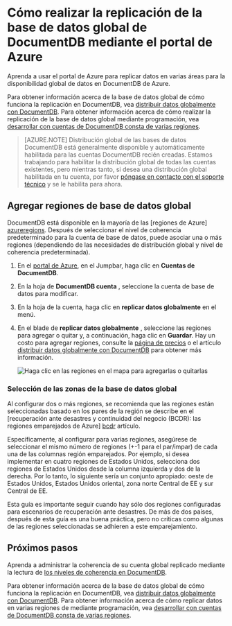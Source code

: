 <properties
    pageTitle="Replicación de base de datos global DocumentDB | Microsoft Azure"
    description="Aprenda a administrar la replicación de la cuenta de DocumentDB a través del portal de Azure global."
    services="documentdb"
    keywords="base de datos global, replicación"
    documentationCenter=""
    authors="mimig1"
    manager="jhubbard"
    editor="cgronlun"/>

<tags
    ms.service="documentdb"
    ms.workload="data-services"
    ms.tgt_pltfrm="na"
    ms.devlang="na"
    ms.topic="article"
    ms.date="10/17/2016"
    ms.author="mimig"/>

# <a name="how-to-perform-documentdb-global-database-replication-using-the-azure-portal"></a>Cómo realizar la replicación de la base de datos global de DocumentDB mediante el portal de Azure

Aprenda a usar el portal de Azure para replicar datos en varias áreas para la disponibilidad global de datos en DocumentDB de Azure.

Para obtener información acerca de la base de datos global de cómo funciona la replicación en DocumentDB, vea [distribuir datos globalmente con DocumentDB](documentdb-distribute-data-globally.md). Para obtener información acerca de cómo realizar la replicación de la base de datos global mediante programación, vea [desarrollar con cuentas de DocumentDB consta de varias regiones](documentdb-developing-with-multiple-regions.md).

> [AZURE.NOTE] Distribución global de las bases de datos DocumentDB está generalmente disponible y automáticamente habilitada para las cuentas DocumentDB recién creadas. Estamos trabajando para habilitar la distribución global de todas las cuentas existentes, pero mientras tanto, si desea una distribución global habilitada en tu cuenta, por favor [póngase en contacto con el soporte técnico](https://portal.azure.com/?#blade/Microsoft_Azure_Support/HelpAndSupportBlade) y se le habilita para ahora.

## <a id="addregion"></a>Agregar regiones de base de datos global

DocumentDB está disponible en la mayoría de las [regiones de Azure] [azureregions]. Después de seleccionar el nivel de coherencia predeterminado para la cuenta de base de datos, puede asociar una o más regiones (dependiendo de las necesidades de distribución global y nivel de coherencia predeterminada).

1. En el [portal de Azure](https://portal.azure.com/), en el Jumpbar, haga clic en **Cuentas de DocumentDB**.
2. En la hoja de **DocumentDB cuenta** , seleccione la cuenta de base de datos para modificar.
3. En la hoja de la cuenta, haga clic en **replicar datos globalmente** en el menú.
4. En el blade de **replicar datos globalmente** , seleccione las regiones para agregar o quitar y, a continuación, haga clic en **Guardar**. Hay un costo para agregar regiones, consulte la [página de precios](https://azure.microsoft.com/pricing/details/documentdb/) o el artículo [distribuir datos globalmente con DocumentDB](documentdb-distribute-data-globally.md) para obtener más información.

    ![Haga clic en las regiones en el mapa para agregarlas o quitarlas][1]

### <a name="selecting-global-database-regions"></a>Selección de las zonas de la base de datos global

Al configurar dos o más regiones, se recomienda que las regiones están seleccionadas basado en los pares de la región se describe en el [recuperación ante desastres y continuidad del negocio (BCDR): las regiones emparejados de Azure]  [ bcdr] artículo.

Específicamente, al configurar para varias regiones, asegúrese de seleccionar el mismo número de regiones (+-1 para el par/impar) de cada una de las columnas región emparejados. Por ejemplo, si desea implementar en cuatro regiones de Estados Unidos, selecciona dos regiones de Estados Unidos desde la columna izquierda y dos de la derecha. Por lo tanto, lo siguiente sería un conjunto apropiado: oeste de Estados Unidos, Estados Unidos oriental, zona norte Central de EE y sur Central de EE.

Esta guía es importante seguir cuando hay sólo dos regiones configuradas para escenarios de recuperación ante desastres. De más de dos países, después de esta guía es una buena práctica, pero no críticas como algunas de las regiones seleccionadas se adhieren a este emparejamiento.

<!---
## <a id="selectwriteregion"></a>Select the write region

While all regions associated with your DocumentDB database account can serve reads (both, single item as well as multi-item paginated reads) and queries, only one region can actively receive the write (insert, upsert, replace, delete) requests. To set the active write region, do the following  


1. In the **DocumentDB Account** blade, select the database account to modify.
2. In the account blade, if the **All Settings** blade is not already opened, click **All Settings**.
3. In the **All Settings** blade, click **Write Region Priority**.
    ![Change the write region under DocumentDB Account > Settings > Add/Remove Regions][2]
4. Click and drag regions to order the list of regions. The first region in the list of regions is the active write region.
    ![Change the write region by reordering the region list under DocumentDB Account > Settings > Change Write Regions][3]
-->

## <a id="next"></a>Próximos pasos

Aprenda a administrar la coherencia de su cuenta global replicado mediante la lectura de [los niveles de coherencia en DocumentDB](documentdb-consistency-levels.md).

Para obtener información acerca de la base de datos global de cómo funciona la replicación en DocumentDB, vea [distribuir datos globalmente con DocumentDB](documentdb-distribute-data-globally.md). Para obtener información acerca de cómo replicar datos en varias regiones de mediante programación, vea [desarrollar con cuentas de DocumentDB consta de varias regiones](documentdb-developing-with-multiple-regions.md).

<!--Image references-->
[1]: ./media/documentdb-portal-global-replication/documentdb-add-region.png
[2]: ./media/documentdb-portal-global-replication/documentdb_change_write_region-1.png
[3]: ./media/documentdb-portal-global-replication/documentdb_change_write_region-2.png

<!--Reference style links - using these makes the source content way more readable than using inline links-->
[bcdr]: https://azure.microsoft.com/documentation/articles/best-practices-availability-paired-regions/
[consistency]: https://azure.microsoft.com/documentation/articles/documentdb-consistency-levels/
[azureregions]: https://azure.microsoft.com/en-us/regions/#services
[offers]: https://azure.microsoft.com/en-us/pricing/details/documentdb/
